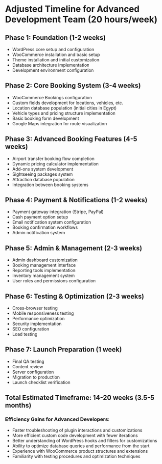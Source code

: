 
# Adjusted Timeline for Advanced Development Team (20 hours/week)

## Phase 1: Foundation (1-2 weeks)
- WordPress core setup and configuration
- WooCommerce installation and basic setup
- Theme installation and initial customization
- Database architecture implementation
- Development environment configuration

## Phase 2: Core Booking System (3-4 weeks)
- WooCommerce Bookings configuration
- Custom fields development for locations, vehicles, etc.
- Location database population (initial cities in Egypt)
- Vehicle types and pricing structure implementation
- Basic booking form development
- Google Maps integration for route visualization

## Phase 3: Advanced Booking Features (4-5 weeks)
- Airport transfer booking flow completion
- Dynamic pricing calculator implementation
- Add-ons system development
- Sightseeing packages system
- Attraction database population
- Integration between booking systems

## Phase 4: Payment & Notifications (1-2 weeks)
- Payment gateway integration (Stripe, PayPal)
- Cash payment option setup
- Email notification system configuration
- Booking confirmation workflows
- Admin notification system

## Phase 5: Admin & Management (2-3 weeks)
- Admin dashboard customization
- Booking management interface
- Reporting tools implementation
- Inventory management system
- User roles and permissions configuration

## Phase 6: Testing & Optimization (2-3 weeks)
- Cross-browser testing
- Mobile responsiveness testing
- Performance optimization
- Security implementation
- SEO configuration
- Load testing

## Phase 7: Launch Preparation (1 week)
- Final QA testing
- Content review
- Server configuration
- Migration to production
- Launch checklist verification

## Total Estimated Timeframe: 14-20 weeks (3.5-5 months)

### Efficiency Gains for Advanced Developers:
- Faster troubleshooting of plugin interactions and customizations
- More efficient custom code development with fewer iterations
- Better understanding of WordPress hooks and filters for customizations
- Ability to optimize database queries and performance from the start
- Experience with WooCommerce product structures and extensions
- Familiarity with testing procedures and optimization techniques


